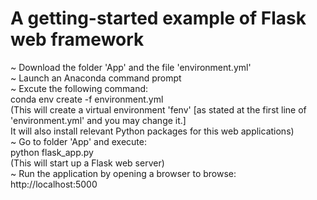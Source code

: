 # A getting-started example of Flask web framework
~ Download the folder 'App' and the file 'environment.yml' <br />
~ Launch an Anaconda command prompt <br />
~ Excute the following command: <br />
  conda env create -f environment.yml <br />
  (This will create a virtual environment 'fenv' [as stated at the first line of 'environment.yml' and you may change it.] <br />
   It will also install relevant Python packages for this web applications) <br />
~ Go to folder 'App' and execute: <br />
  python flask_app.py <br />
  (This will start up a Flask web server) <br />
~ Run the application by opening a browser to browse: <br />
  http://localhost:5000 <br />
